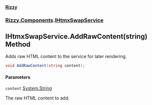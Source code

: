 #### [Rizzy](index.md 'index')
### [Rizzy.Components](Rizzy.Components.md 'Rizzy.Components').[IHtmxSwapService](Rizzy.Components.IHtmxSwapService.md 'Rizzy.Components.IHtmxSwapService')

## IHtmxSwapService.AddRawContent(string) Method

Adds raw HTML content to the service for later rendering.

```csharp
void AddRawContent(string content);
```
#### Parameters

<a name='Rizzy.Components.IHtmxSwapService.AddRawContent(string).content'></a>

`content` [System.String](https://docs.microsoft.com/en-us/dotnet/api/System.String 'System.String')

The raw HTML content to add.